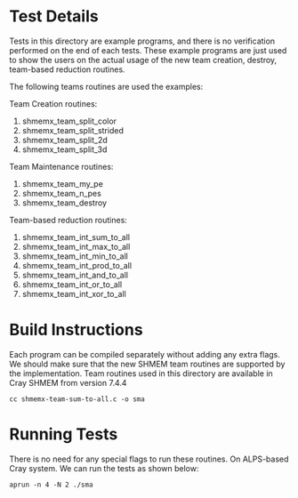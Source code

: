 # Test Details

Tests in this directory are example programs, and there is no
verification performed on the end of each tests. These example
programs are just used to show the users on the actual usage of
the new team creation, destroy, team-based reduction routines.

The following teams routines are used the examples:

Team Creation routines:  
1. shmemx\_team\_split\_color  
2. shmemx\_team\_split\_strided  
3. shmemx\_team\_split\_2d  
4. shmemx\_team\_split\_3d  

Team Maintenance routines:  
1. shmemx\_team\_my\_pe  
2. shmemx\_team\_n\_pes  
3. shmemx\_team\_destroy  

Team-based reduction routines:  
1. shmemx\_team\_int\_sum\_to\_all  
2. shmemx\_team\_int\_max\_to\_all  
3. shmemx\_team\_int\_min\_to\_all  
4. shmemx\_team\_int\_prod\_to\_all  
5. shmemx\_team\_int\_and\_to\_all  
6. shmemx\_team\_int\_or\_to\_all  
7. shmemx\_team\_int\_xor\_to\_all  

# Build Instructions

Each program can be compiled separately without adding any extra
flags. We should make sure that the new SHMEM team routines are
supported by the implementation. Team routines used in this 
directory are available in Cray SHMEM from version 7.4.4
```
cc shmemx-team-sum-to-all.c -o sma
```

# Running Tests

There is no need for any special flags to run these routines. On 
ALPS-based Cray system. We can run the tests as shown below:
```
aprun -n 4 -N 2 ./sma
```

